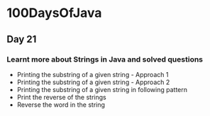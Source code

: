 # 100DaysOfJava

## Day 21

### Learnt more about Strings in Java and solved questions

* Printing the substring of a given string - Approach 1
* Printing the substring of a given string - Approach 2
* Printing the substring of a given string in following pattern  
* Print the reverse of the strings
* Reverse the word in the string